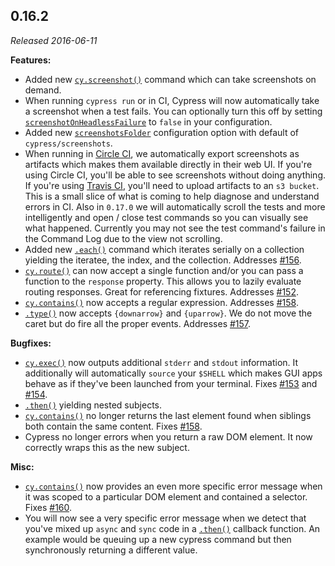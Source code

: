 ## 0.16.2

_Released 2016-06-11_

**Features:**

- Added new [`cy.screenshot()`](/api/commands/screenshot) command which can take
  screenshots on demand.
- When running `cypress run` or in CI, Cypress will now automatically take a
  screenshot when a test fails. You can optionally turn this off by setting
  [`screenshotOnHeadlessFailure`](/guides/references/configuration#Screenshots)
  to `false` in your configuration.
- Added new [`screenshotsFolder`](/guides/references/configuration#Screenshots)
  configuration option with default of `cypress/screenshots`.
- When running in [Circle CI](https://circleci.com/), we automatically export
  screenshots as artifacts which makes them available directly in their web UI.
  If you're using Circle CI, you'll be able to see screenshots without doing
  anything. If you're using [Travis CI](https://travis-ci.org/), you'll need to
  upload artifacts to an `s3 bucket`. This is a small slice of what is coming to
  help diagnose and understand errors in CI. Also in `0.17.0` we will
  automatically scroll the tests and more intelligently and open / close test
  commands so you can visually see what happened. Currently you may not see the
  test command's failure in the Command Log due to the view not scrolling.
- Added new [`.each()`](/api/commands/each) command which iterates serially on a
  collection yielding the iteratee, the index, and the collection. Addresses
  [#156](https://github.com/cypress-io/cypress/issues/156).
- [`cy.route()`](/api/commands/route) can now accept a single function and/or
  you can pass a function to the `response` property. This allows you to lazily
  evaluate routing responses. Great for referencing fixtures. Addresses
  [#152](https://github.com/cypress-io/cypress/issues/152).
- [`cy.contains()`](/api/commands/contains) now accepts a regular expression.
  Addresses [#158](https://github.com/cypress-io/cypress/issues/158).
- [`.type()`](/api/commands/type) now accepts `{downarrow}` and `{uparrow}`. We
  do not move the caret but do fire all the proper events. Addresses
  [#157](https://github.com/cypress-io/cypress/issues/157).

**Bugfixes:**

- [`cy.exec()`](/api/commands/exec) now outputs additional `stderr` and `stdout`
  information. It additionally will automatically `source` your `$SHELL` which
  makes GUI apps behave as if they've been launched from your terminal. Fixes
  [#153](https://github.com/cypress-io/cypress/issues/153) and
  [#154](https://github.com/cypress-io/cypress/issues/154).
- [`.then()`](/api/commands/then) yielding nested subjects.
- [`cy.contains()`](/api/commands/contains) no longer returns the last element
  found when siblings both contain the same content. Fixes
  [#158](https://github.com/cypress-io/cypress/issues/158).
- Cypress no longer errors when you return a raw DOM element. It now correctly
  wraps this as the new subject.

**Misc:**

- [`cy.contains()`](/api/commands/contains) now provides an even more specific
  error message when it was scoped to a particular DOM element and contained a
  selector. Fixes [#160](https://github.com/cypress-io/cypress/issues/160).
- You will now see a very specific error message when we detect that you've
  mixed up `async` and `sync` code in a [`.then()`](/api/commands/then) callback
  function. An example would be queuing up a new cypress command but then
  synchronously returning a different value.
